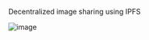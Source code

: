 Decentralized image sharing using IPFS


![image](https://user-images.githubusercontent.com/61254009/195205128-b85c4a91-d68d-4a4a-942d-265187b3f352.png)
